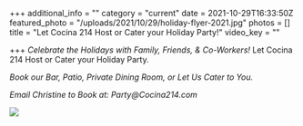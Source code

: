 +++
additional_info = ""
category = "current"
date = 2021-10-29T16:33:50Z
featured_photo = "/uploads/2021/10/29/holiday-flyer-2021.jpg"
photos = []
title = "Let Cocina 214 Host or Cater your Holiday Party!"
video_key = ""

+++
_Celebrate the Holidays with Family, Friends, & Co-Workers!_ Let Cocina 214 Host or Cater your Holiday Party.

_Book our Bar, Patio, Private Dining Room, or Let Us Cater to You._

_Email Christine to Book at: Party@Cocina214.com_

![](/uploads/2021/10/29/holiday-flyer-2021.jpg)